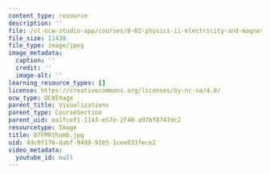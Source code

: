 ```yaml
---
content_type: resource
description: ''
file: /ol-ocw-studio-app/courses/8-02-physics-ii-electricity-and-magnetism-spring-2007/4dc0f176dabf949891b51cee033fece2_07FMRthumb.jpg
file_size: 11438
file_type: image/jpeg
image_metadata:
  caption: ''
  credit: ''
  image-alt: ''
learning_resource_types: []
license: https://creativecommons.org/licenses/by-nc-sa/4.0/
ocw_type: OCWImage
parent_title: Visualizations
parent_type: CourseSection
parent_uid: ea1fcef1-1143-e57e-2f48-a97bf8747dc2
resourcetype: Image
title: 07FMRthumb.jpg
uid: 4dc0f176-dabf-9498-91b5-1cee033fece2
video_metadata:
  youtube_id: null
---
```

